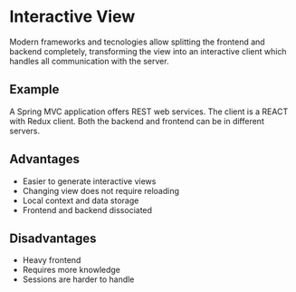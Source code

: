 # Interactive View

Modern frameworks and tecnologies allow splitting the frontend and backend completely, transforming the view into an interactive client which handles all communication with the server.

## Example

A Spring MVC application offers REST web services. The client is a REACT with Redux client. Both the backend and frontend can be in different servers.

## Advantages

- Easier to generate interactive views
- Changing view does not require reloading
- Local context and data storage
- Frontend and backend dissociated

## Disadvantages

- Heavy frontend
- Requires more knowledge
- Sessions are harder to handle
